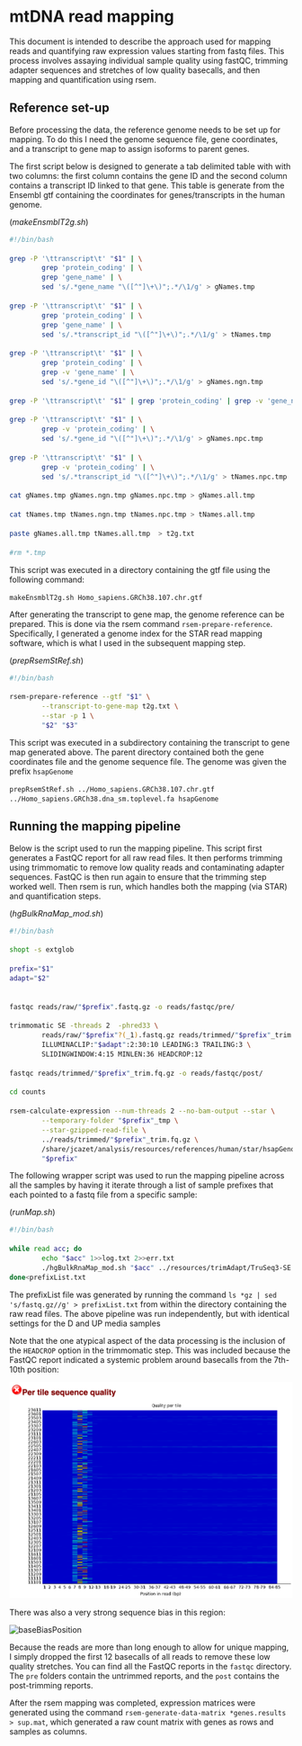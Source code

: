 # mtDNA read mapping

This document is intended to describe the approach used for mapping reads and quantifying raw expression values starting from fastq files. This process involves assaying individual sample quality using fastQC, trimming adapter sequences and stretches of low quality basecalls, and then mapping and quantification using rsem. 

## Reference set-up

Before processing the data, the reference genome needs to be set up for mapping. To do this I need the genome sequence file, gene coordinates, and a transcript to gene map to assign isoforms to parent genes. 

The first script below is designed to generate a tab delimited table with with two columns: the first column contains the gene ID and the second column contains a transcript ID linked to that gene. This table is generate from the Ensembl gtf containing the coordinates for genes/transcripts in the human genome.

(*makeEnsmblT2g.sh*)

```bash
#!/bin/bash

grep -P '\ttranscript\t' "$1" | \
        grep 'protein_coding' | \
        grep 'gene_name' | \
        sed 's/.*gene_name "\([^"]\+\)";.*/\1/g' > gNames.tmp

grep -P '\ttranscript\t' "$1" | \
        grep 'protein_coding' | \
        grep 'gene_name' | \
        sed 's/.*transcript_id "\([^"]\+\)";.*/\1/g' > tNames.tmp

grep -P '\ttranscript\t' "$1" | \
        grep 'protein_coding' | \
        grep -v 'gene_name' | \
        sed 's/.*gene_id "\([^"]\+\)";.*/\1/g' > gNames.ngn.tmp

grep -P '\ttranscript\t' "$1" | grep 'protein_coding' | grep -v 'gene_name' | sed 's/.*transcript_id "\([^"]\+\)";.*/\1/g' > tNames.ngn.tmp

grep -P '\ttranscript\t' "$1" | \
        grep -v 'protein_coding' | \
        sed 's/.*gene_id "\([^"]\+\)";.*/\1/g' > gNames.npc.tmp

grep -P '\ttranscript\t' "$1" | \
        grep -v 'protein_coding' | \
        sed 's/.*transcript_id "\([^"]\+\)";.*/\1/g' > tNames.npc.tmp

cat gNames.tmp gNames.ngn.tmp gNames.npc.tmp > gNames.all.tmp

cat tNames.tmp tNames.ngn.tmp tNames.npc.tmp > tNames.all.tmp

paste gNames.all.tmp tNames.all.tmp  > t2g.txt

#rm *.tmp
```



This script was executed in a directory containing the gtf file using the following command:

`makeEnsmblT2g.sh Homo_sapiens.GRCh38.107.chr.gtf`



After generating the transcript to gene map, the genome reference can be prepared. This is done via the rsem command `rsem-prepare-reference`. Specifically, I generated a genome index for the STAR read mapping software, which is what I used in the subsequent mapping step.

(*prepRsemStRef.sh*)

```bash
#!/bin/bash

rsem-prepare-reference --gtf "$1" \
        --transcript-to-gene-map t2g.txt \
        --star -p 1 \
        "$2" "$3"
```



This script was executed in a subdirectory containing the transcript to gene map generated above. The parent directory contained both the gene coordinates file and the genome sequence file. The genome was given the prefix `hsapGenome`

`prepRsemStRef.sh ../Homo_sapiens.GRCh38.107.chr.gtf ../Homo_sapiens.GRCh38.dna_sm.toplevel.fa hsapGenome`



## Running the mapping pipeline

Below is the script used to run the mapping pipeline. This script first generates a FastQC report for all raw read files. It then performs trimming using trimmomatic to remove low quality reads and contaminating adapter sequences. FastQC is then run again to ensure that the trimming step worked well. Then rsem is run, which handles both the mapping (via STAR) and quantification steps.

(*hgBulkRnaMap_mod.sh*)

```bash
#!/bin/bash

shopt -s extglob

prefix="$1"
adapt="$2"


fastqc reads/raw/"$prefix".fastq.gz -o reads/fastqc/pre/

trimmomatic SE -threads 2  -phred33 \
        reads/raw/"$prefix"?(_1).fastq.gz reads/trimmed/"$prefix"_trim.fq.gz \
        ILLUMINACLIP:"$adapt":2:30:10 LEADING:3 TRAILING:3 \
        SLIDINGWINDOW:4:15 MINLEN:36 HEADCROP:12

fastqc reads/trimmed/"$prefix"_trim.fq.gz -o reads/fastqc/post/

cd counts

rsem-calculate-expression --num-threads 2 --no-bam-output --star \
        --temporary-folder "$prefix"_tmp \
        --star-gzipped-read-file \
        ../reads/trimmed/"$prefix"_trim.fq.gz \
        /share/jcazet/analysis/resources/references/human/star/hsapGenome \
        "$prefix"
```

The following wrapper script was used to run the mapping pipeline across all the samples by having it iterate through a list of sample prefixes that each pointed to a fastq file from a specific sample:

(*runMap.sh*)

```bash
#!/bin/bash

while read acc; do
        echo "$acc" 1>>log.txt 2>>err.txt
        ./hgBulkRnaMap_mod.sh "$acc" ../resources/trimAdapt/TruSeq3-SE.fa 1>>log.txt 2>>err.txt
done<prefixList.txt
```

The prefixList file was generated by running the command `ls *gz | sed 's/fastq.gz//g' > prefixList.txt` from within the directory containing the raw read files. The above pipeline was run independently, but with identical settings for the D and UP media samples


Note that the one atypical aspect of the data processing is the inclusion of the `HEADCROP` option in the trimmomatic step. This was included because the FastQC report indicated a systemic problem around basecalls from the 7th-10th position:

![sequenceQualityPosition](../../data/mapping/sequenceQualityPosition.png)

There was also a very strong sequence bias in this region:

![baseBiasPosition](../../data/mapping/Desktop/baseBiasPosition.png)

Because the reads are more than long enough to allow for unique mapping, I simply dropped the first 12 basecalls of all reads to remove these low quality stretches. You can find all the FastQC reports in the `fastqc` directory. The `pre` folders contain the untrimmed reports, and the `post` contains the post-trimming reports.

After the rsem mapping was completed, expression matrices were generated using the command `rsem-generate-data-matrix *genes.results > sup.mat`, which generated a raw count matrix with genes as rows and samples as columns. 


